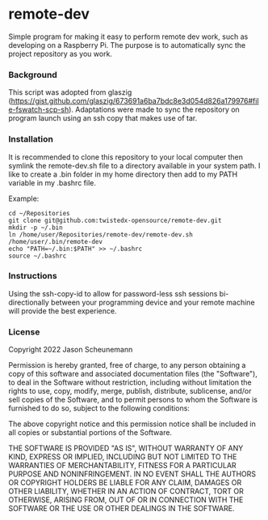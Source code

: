 # remote-dev
Simple program for making it easy to perform remote dev work, such as developing on a Raspberry Pi. The purpose is to automatically sync the project repository as you work.

### Background
This script was adopted from glaszig (https://gist.github.com/glaszig/673691a6ba7bdc8e3d054d826a179976#file-fswatch-scp-sh). Adaptations were made to sync the repository on program launch using an ssh copy that makes use of tar.

### Installation
It is recommended to clone this repository to your local computer then symlink the remote-dev.sh file to a directory available in your system path. I like to create a .bin folder in my home directory then add to my PATH variable in my .bashrc file.

Example:
~~~
cd ~/Repositories
git clone git@github.com:twistedx-opensource/remote-dev.git
mkdir -p ~/.bin
ln /home/user/Repositories/remote-dev/remote-dev.sh /home/user/.bin/remote-dev
echo "PATH=~/.bin:$PATH" >> ~/.bashrc
source ~/.bashrc
~~~

### Instructions

Using the ssh-copy-id to allow for password-less ssh sessions bi-directionally between your programming device and your remote machine will provide the best experience. 

### License
Copyright 2022 Jason Scheunemann

Permission is hereby granted, free of charge, to any person obtaining a copy of this software and associated documentation files (the "Software"), to deal in the Software without restriction, including without limitation the rights to use, copy, modify, merge, publish, distribute, sublicense, and/or sell copies of the Software, and to permit persons to whom the Software is furnished to do so, subject to the following conditions:

The above copyright notice and this permission notice shall be included in all copies or substantial portions of the Software.

THE SOFTWARE IS PROVIDED "AS IS", WITHOUT WARRANTY OF ANY KIND, EXPRESS OR IMPLIED, INCLUDING BUT NOT LIMITED TO THE WARRANTIES OF MERCHANTABILITY, FITNESS FOR A PARTICULAR PURPOSE AND NONINFRINGEMENT. IN NO EVENT SHALL THE AUTHORS OR COPYRIGHT HOLDERS BE LIABLE FOR ANY CLAIM, DAMAGES OR OTHER LIABILITY, WHETHER IN AN ACTION OF CONTRACT, TORT OR OTHERWISE, ARISING FROM, OUT OF OR IN CONNECTION WITH THE SOFTWARE OR THE USE OR OTHER DEALINGS IN THE SOFTWARE.

